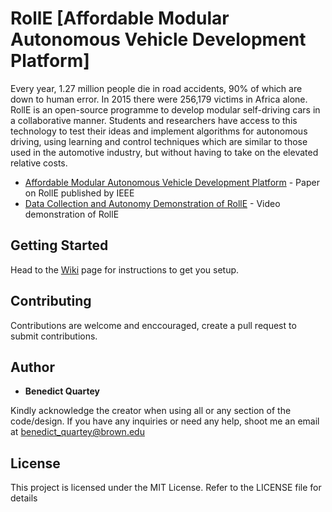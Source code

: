 
# RollE [Affordable Modular Autonomous Vehicle Development Platform]

Every year, 1.27 million people die in road accidents, 90% of which are down to human error. In 2015 there were 256,179 victims in Africa alone. RollE is an open-source programme to develop modular self-driving cars in a collaborative manner. Students and researchers have access to this technology to test their ideas and implement algorithms for autonomous driving, using learning and control techniques which are similar to those used in the automotive industry, but without having to take on the elevated relative costs.

* [Affordable Modular Autonomous Vehicle Development Platform](https://benedictquartey.com/assets/downloads/8506757.pdf) - Paper on RollE published by IEEE
* [Data Collection and Autonomy Demonstration of RollE](https://www.youtube.com/watch?v=1iLejcGQvJw) - Video demonstration of RollE  


## Getting Started

Head to the [Wiki](https://github.com/benedictquartey/RollE/wiki) page for instructions to get you setup. 


## Contributing

Contributions are welcome and enccouraged, create a pull request to submit contributions.


## Author

* **Benedict Quartey** 

Kindly acknowledge the creator when using all or any section of the code/design. If you have any inquiries or need any help, shoot me an email at benedict_quartey@brown.edu

## License
This project is licensed under the MIT License. Refer to the LICENSE file for details




